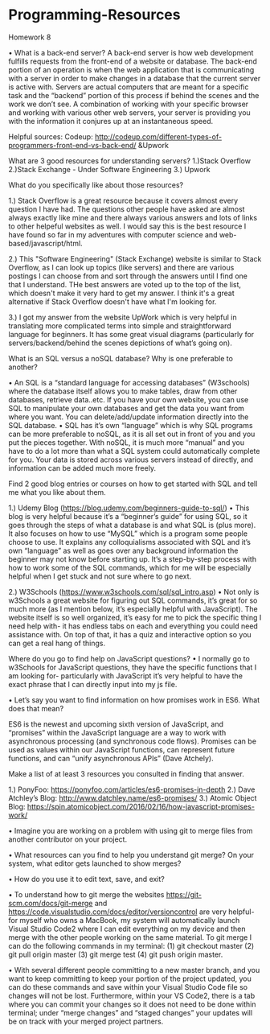 # Programming-Resources
Homework 8

• What is a back-end server? 
A back-end server is how web development fulfills requests from the front-end of a website or database. The back-end portion of an operation is when the web application that is communicating with a server in order to make changes in a database that the current server is active with. 
Servers are actual computers that are meant for a specific task and the “backend” portion of this process if behind the scenes and the work we don’t see. 
A combination of working with your specific browser and working with various other web servers, your server is providing you with the information it conjures up at an instantaneous speed. 

Helpful sources: Codeup: http://codeup.com/different-types-of-programmers-front-end-vs-back-end/ &Upwork


What are 3 good resources for understanding servers? 
1.)Stack Overflow
2.)Stack Exchange - Under Software Engineering
3.) Upwork


What do you specifically like about those resources?

1.)	Stack Overflow is a great resource because it covers almost every question I have had. 
The questions other people have asked are almost always exactly like mine and there always various answers and lots of links to other helpeful websites as well. 
I would say this is the best resource I have found so far in my adventures with computer science and web-based/javascript/html.

2.)	This "Software Engineering" (Stack Exchange) website is similar to Stack Overflow, as I can look up topics (like servers) and there are various postings I can choose from and sort through the answers until I find one that I understand. 
THe best answers are voted up to the top of the list, which doesn't make it very hard to get my answer. I think it's a great alternative if Stack Overflow doesn't have what I'm looking for.

3.)	I got my answer from the website UpWork which is very helpful in translating more complicated terms into simple and straightforward language for beginners. 
It has some great visual diagrams (particularly for servers/backend/behind the scenes depictions of what’s going on). 





What is an SQL versus a noSQL database? Why is one preferable to another? 

•	An SQL is a “standard language for accessing databases” (W3schools) where the database itself allows you to make tables, draw from other databases,  retrieve data..etc. 
If you have your own website, you can use SQL to manipulate your own databases and get the data you want from where you want. You can delete/add/update information directly into the SQL database. 
•	SQL has it’s own “language” which is why SQL programs can be more preferable to noSQL, as it is all set out in front of you and you put the pieces together. 
With noSQL, it is much more “manual” and you have to do a lot more than what a SQL system could automatically complete for you. Your data is stored across various servers instead of directly, and information can be added much more freely.

Find 2 good blog entries or courses on how to get started with SQL and tell me what you like about them.

1.)	Udemy Blog (https://blog.udemy.com/beginners-guide-to-sql/)
•	This blog is very helpful because it’s a “beginner’s guide” for using SQL, so it goes through the steps of what a database is and what SQL is (plus more). 
It also focuses on how to use “MySQL” which is a program some people choose to use. It explains any colloquialisms associated with SQL and it’s own “language” as well as goes over any background information the beginner may not know before starting up. 
It’s a step-by-step process with how to work some of the SQL commands, which for me will be especially helpful when I get stuck and not sure where to go next.

2.)	W3Schools (https://www.w3schools.com/sql/sql_intro.asp)
•	Not only is w3Schools a great website for figuring out SQL commands, it’s great for so much more (as I mention below, it’s especially helpful with JavaScript). 
The website itself is so well organized, it’s easy for me to pick the specific thing I need help with- it has endless tabs on each and everything you could need assistance with. 
On top of that, it has a quiz and interactive option so you can get a real hang of things. 



Where do you go to find help on JavaScript questions? 
•	I normally go to w3Schools for JavaScript questions, they have the specific functions that I am looking for- 
particularly with JavaScript it’s very helpful to have the exact phrase that I can directly input into my js file. 





• Let’s say you want to find information on how promises work in ES6. What does that mean? 

ES6 is the newest and upcoming sixth version of JavaScript, and “promises” within the JavaScript language are a way to work with asynchronous processing (and synchronous code flows). 
Promises can be used as values within our JavaScript functions, can represent future functions, and can “unify asynchronous APIs” (Dave Atchely).

Make a list of at least 3 resources you consulted in finding that answer.

1.) PonyFoo: https://ponyfoo.com/articles/es6-promises-in-depth 
2.) Dave Atchley’s Blog: http://www.datchley.name/es6-promises/ 
3.) Atomic Object Blog: https://spin.atomicobject.com/2016/02/16/how-javascript-promises-work/ 

•  Imagine you are working on a problem with using git to merge files from another contributor on your project. 

•  What resources can you find to help you understand git merge? On your system, what editor gets launched to show merges?

•  How do you use it to edit text, save, and exit?

• To understand how to git merge the websites https://git-scm.com/docs/git-merge and https://code.visualstudio.com/docs/editor/versioncontrol are very helpful- for myself who owns a MacBook, my system will automatically launch Visual Studio Code2 where I can edit everything on my device and then merge with the other people working on the same material. To git merge I can do the following commands in my terminal: (1) git checkout master (2) git pull origin master (3) git merge test (4) git push origin master. 

•  With several different people committing to a new master branch, and you want to keep committing to keep your portion of the project updated, you can do these commands and save within your Visual Studio Code file so changes will not be lost. Furthermore, within your VS Code2, there is a tab where you can commit your changes so it does not need to be done within terminal; under “merge changes” and “staged changes” your updates will be on track with your merged project partners. 



